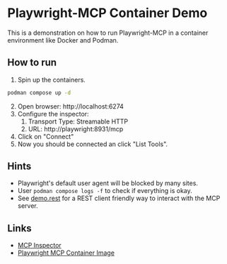 # Playwright-MCP Container Demo

This is a demonstration on how to run Playwright-MCP in a container environment like Docker and Podman.

## How to run

1. Spin up the containers.
  ```bash
  podman compose up -d
  ```
2. Open browser: http://localhost:6274
3. Configure the inspector:
   1. Transport Type: Streamable HTTP
   2. URL: http://playwright:8931/mcp
4. Click on "Connect"
5. Now you should be connected an click "List Tools".

## Hints

- Playwright's default user agent will be blocked by many sites.
- User `podman compose logs -f` to check if everything is okay.
- See [demo.rest](./demo.rest) for a REST client friendly way to interact with the MCP server.

## Links

- [MCP Inspector](https://github.com/modelcontextprotocol/inspector)
- [Playwright MCP Container Image](https://hub.docker.com/r/mcp/playwright)
